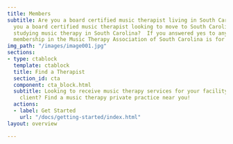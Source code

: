 ```yaml
---
title: Members
subtitle: Are you a board certified music therapist living in South Carolina? Are
  you a board certified music therapist looking to move to South Carolina? Are you
  studying music therapy in South Carolina?  If you answered yes to any of those questions,
  membership in the Music Therapy Association of South Carolina is for you!
img_path: "/images/image001.jpg"
sections:
- type: ctablock
  template: ctablock
  title: Find a Therapist
  section_id: cta
  component: cta_block.html
  subtitle: Looking to receive music therapy services for your facility or as an individual
    client? Find a music therapy private practice near you!
  actions:
  - label: Get Started
    url: "/docs/getting-started/index.html"
layout: overview

---
```

